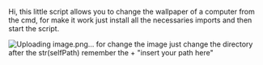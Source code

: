 Hi, this little script allows you to change the wallpaper of a computer from the cmd, for make it work just install all the necessaries imports and then start the script.

![Uploading image.png…]()
for change the image just change the directory after the str(selfPath) remember the + "insert your path here"
